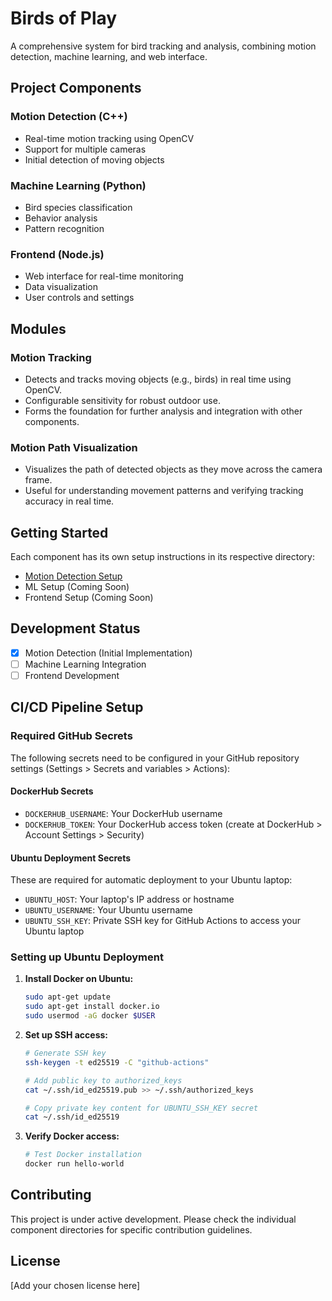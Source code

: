 # Birds of Play

A comprehensive system for bird tracking and analysis, combining motion detection, machine learning, and web interface.

## Project Components

### Motion Detection (C++)
- Real-time motion tracking using OpenCV
- Support for multiple cameras
- Initial detection of moving objects

### Machine Learning (Python)
- Bird species classification
- Behavior analysis
- Pattern recognition

### Frontend (Node.js)
- Web interface for real-time monitoring
- Data visualization
- User controls and settings

## Modules

### Motion Tracking
- Detects and tracks moving objects (e.g., birds) in real time using OpenCV.
- Configurable sensitivity for robust outdoor use.
- Forms the foundation for further analysis and integration with other components.

### Motion Path Visualization
- Visualizes the path of detected objects as they move across the camera frame.
- Useful for understanding movement patterns and verifying tracking accuracy in real time.

## Getting Started

Each component has its own setup instructions in its respective directory:

- [Motion Detection Setup](motion_detection/README.md)
- ML Setup (Coming Soon)
- Frontend Setup (Coming Soon)

## Development Status

- [x] Motion Detection (Initial Implementation)
- [ ] Machine Learning Integration
- [ ] Frontend Development

## CI/CD Pipeline Setup

### Required GitHub Secrets

The following secrets need to be configured in your GitHub repository settings (Settings > Secrets and variables > Actions):

#### DockerHub Secrets
- `DOCKERHUB_USERNAME`: Your DockerHub username
- `DOCKERHUB_TOKEN`: Your DockerHub access token (create at DockerHub > Account Settings > Security)

#### Ubuntu Deployment Secrets
These are required for automatic deployment to your Ubuntu laptop:
- `UBUNTU_HOST`: Your laptop's IP address or hostname
- `UBUNTU_USERNAME`: Your Ubuntu username
- `UBUNTU_SSH_KEY`: Private SSH key for GitHub Actions to access your Ubuntu laptop

### Setting up Ubuntu Deployment

1. **Install Docker on Ubuntu:**
   ```bash
   sudo apt-get update
   sudo apt-get install docker.io
   sudo usermod -aG docker $USER
   ```

2. **Set up SSH access:**
   ```bash
   # Generate SSH key
   ssh-keygen -t ed25519 -C "github-actions"
   
   # Add public key to authorized_keys
   cat ~/.ssh/id_ed25519.pub >> ~/.ssh/authorized_keys
   
   # Copy private key content for UBUNTU_SSH_KEY secret
   cat ~/.ssh/id_ed25519
   ```

3. **Verify Docker access:**
   ```bash
   # Test Docker installation
   docker run hello-world
   ```

## Contributing

This project is under active development. Please check the individual component directories for specific contribution guidelines.

## License

[Add your chosen license here] 